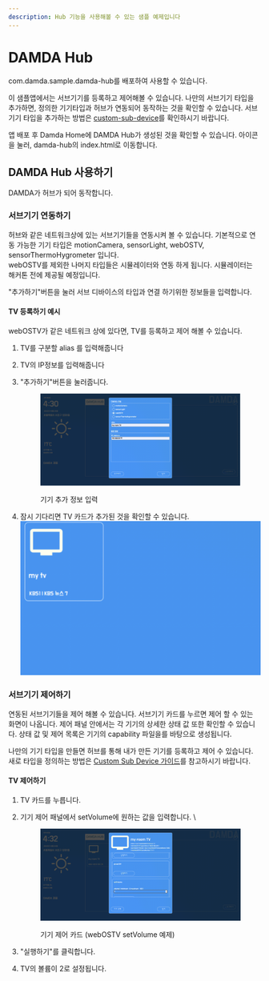 ```yaml
---
description: Hub 기능을 사용해볼 수 있는 샘플 예제입니다
---
```


# DAMDA Hub

com.damda.sample.damda-hub를 배포하여 사용할 수 있습니다.&#x20;

이 샘플앱에서는 서브기기를 등록하고 제어해볼 수 있습니다. 나만의 서브기기 타입을 추가하면, 정의한 기기타입과 허브가 연동되어 동작하는 것을 확인할 수 있습니다. 서브기기 타입을 추가하는 방법은 [custom-sub-device](../../fundamentals/damda/custom-sub-device/ "mention")를 확인하시기 바랍니다.

앱 배포 후 Damda Home에 DAMDA Hub가 생성된 것을 확인할 수 있습니다. 아이콘을 눌러, damda-hub의 index.html로 이동합니다.

## DAMDA Hub 사용하기

DAMDA가 허브가 되어 동작합니다.&#x20;

### 서브기기 연동하기

허브와 같은 네트워크상에 있는 서브기기들을 연동시켜 볼 수 있습니다. 기본적으로 연동 가능한 기기 타입은 motionCamera, sensorLight, webOSTV, sensorThermoHygrometer 입니다.\
webOSTV를 제외한 나머지 타입들은 시뮬레이터와 연동 하게 됩니다. 시뮬레이터는 해커톤 전에 제공될 예정입니다.&#x20;

"추가하기"버튼을 눌러 서브 디바이스의 타입과 연결 하기위한 정보들을 입력합니다.

#### TV 등록하기 예시&#x20;

webOSTV가 같은 네트워크 상에 있다면, TV를 등록하고 제어 해볼 수 있습니다.&#x20;

1. TV를 구분할 alias 를 입력해줍니다
2. TV의 IP정보를 입력해줍니다
3.  "추가하기"버튼을 눌러줍니다.

    <figure><img src="../../.gitbook/assets/image (9) (1).png" alt=""><figcaption><p>기기 추가 정보 입력</p></figcaption></figure>
4. 잠시 기다리면 TV 카드가 추가된 것을 확인할 수 있습니다.\
   ![](<../../.gitbook/assets/image (12) (3).png>)

### 서브기기 제어하기

연동된 서브기기들을 제어 해볼 수 있습니다. 서브기기 카드를 누르면 제어 할 수 있는 화면이 나옵니다. 제어 패널 안에서는 각 기기의 상세한 상태 값 또한 확인할 수 있습니다. 상태 값 및 제어 목록은 기기의 capability 파일을를 바탕으로 생성됩니다.

나만의 기기 타입을 만들면 허브를 통해 내가 만든 기기를 등록하고 제어  수 있습니다. \
새로 타입을 정의하는 방법은 [Custom Sub Device 가이드](../../fundamentals/damda/custom-sub-device/)를 참고하시기 바랍니다.

#### TV 제어하기

1. TV 카드를 누릅니다.&#x20;
2.  기기 제어 패널에서 setVolume에 원하는 값을 입력합니다. \


    <figure><img src="../../.gitbook/assets/image (21) (3).png" alt=""><figcaption><p>기기 제어 카드 (webOSTV setVolume 예제)</p></figcaption></figure>
3. "실행하기"를 클릭합니다.&#x20;
4. TV의 볼륨이 2로 설정됩니다.&#x20;
